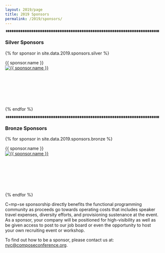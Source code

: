 ```yaml
---
layout: 2019/page
title: 2019 Sponsors
permalink: /2019/sponsors/
---
```


<hr style="color: #ddd; border-color: #ddd; border-style:dotted">

<div class="row">
  <div class="col-lg-12 col-md-12 col-sm-12 col-xs-12">
      <h3>Silver Sponsors</h3>
  </div>

{% for sponsor in site.data.2019.sponsors.silver %}
  <div class="col-lg-6 col-md-6 col-sm-6 col-xs-6">
      <div class="panel panel-default">
          <div class="panel-heading">{{ sponsor.name }}</div>
          <div class="panel-body centered" style="height: 120px;">
              <a href="{{ sponsor.url }}" target="_blank" >
              <img src="{{ sponsor.logo }}" class="img-responsive" alt="{{ sponsor.name }}">
                  <br>
              </a>
          </div>
      </div>
      <p></p>
  </div>
{% endfor %}

<hr style="color: #ddd; border-color: #ddd; border-style:dotted">

<div class="row">
  <div class="col-lg-12 col-md-12 col-sm-12 col-xs-12">
      <h3>Bronze Sponsors</h3>
  </div>

{% for sponsor in site.data.2019.sponsors.bronze %}
  <div class="col-lg-6 col-md-6 col-sm-6 col-xs-6">
      <div class="panel panel-default">
          <div class="panel-heading">{{ sponsor.name }}</div>
          <div class="panel-body centered" style="height: 120px;">
              <a href="{{ sponsor.url }}" target="_blank" >
              <img src="{{ sponsor.logo }}" class="img-responsive" alt="{{ sponsor.name }}"
                   {% if sponsor.style %} style="{{ sponsor.style }}" {% endif %}>
                  <br>
              </a>
          </div>
      </div>
      <p></p>
  </div>
{% endfor %}

</div>



<p>
    C◦mp◦se sponsorship directly benefits the functional programming community as proceeds go towards operating costs that includes speaker travel expenses, diversity efforts, and provisioning sustenance at the event. As a sponsor, your company will be positioned for high-visibility as well as be given access to post to our job board or even the opportunity to host your own recruiting event or workshop.
</p>
<p>
    To find out how to be a sponsor, <!--please take a look at [this page](prospectus) for information. If you would like additional information on sponsorship, --> please contact us at: <a href="mailto:nyc@composeconference.org">nyc@composeconference.org</a>.
</p>
